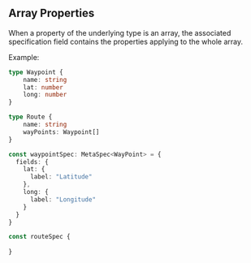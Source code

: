 ## Array Properties

When a property of the underlying type is an array, the associated specification field contains the properties applying to the whole array.

Example:

```typescript
type Waypoint {
	name: string
	lat: number
	long: number
}

type Route {
	name: string
	wayPoints: Waypoint[]
}

const waypointSpec: MetaSpec<WayPoint> = {
  fields: {
  	lat: {
      label: "Latitude"
    },
    long: {
      label: "Longitude"
    }
  } 
}

const routeSpec {
  
}
```


